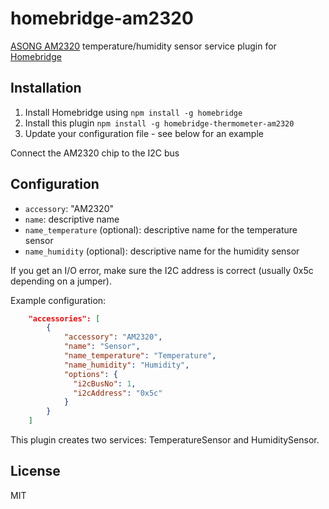 # homebridge-am2320

[ASONG AM2320](https://akizukidenshi.com/download/ds/aosong/AM2320.pdf) temperature/humidity sensor service plugin for [Homebridge](https://github.com/nfarina/homebridge)

## Installation
1.	Install Homebridge using `npm install -g homebridge`
2.	Install this plugin `npm install -g homebridge-thermometer-am2320`
3.	Update your configuration file - see below for an example

Connect the AM2320 chip to the I2C bus

## Configuration
* `accessory`: "AM2320"
* `name`: descriptive name
* `name_temperature` (optional): descriptive name for the temperature sensor
* `name_humidity` (optional): descriptive name for the humidity sensor

If you get an I/O error, make sure the I2C address is correct (usually 0x5c depending on a jumper).

Example configuration:

```json
    "accessories": [
        {
            "accessory": "AM2320",
            "name": "Sensor",
            "name_temperature": "Temperature",
            "name_humidity": "Humidity",
            "options": {
              "i2cBusNo": 1,
              "i2cAddress": "0x5c"
            }
        }
    ]
```

This plugin creates two services: TemperatureSensor and HumiditySensor.

## License

MIT

